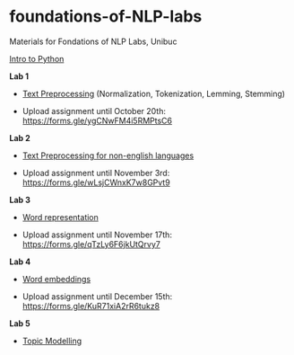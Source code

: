 # foundations-of-NLP-labs
Materials for Fondations of NLP Labs, Unibuc

[Intro to Python]( https://github.com/jrjohansson/scientific-python-lectures) 

**Lab 1** 

- [Text Preprocessing](https://github.com/bucuram/foundations-of-NLP-labs/blob/main/Lab1.ipynb) (Normalization, Tokenization, Lemming, Stemming)

- Upload assignment until October 20th: https://forms.gle/ygCNwFM4i5RMPtsC6

**Lab 2** 

- [Text Preprocessing for non-english languages](https://github.com/bucuram/foundations-of-NLP-labs/blob/main/Lab2.ipynb)

- Upload assignment until November 3rd: https://forms.gle/wLsjCWnxK7w8GPvt9

**Lab 3** 

- [Word representation](https://github.com/bucuram/foundations-of-NLP-labs/blob/main/Lab3.ipynb)

- Upload assignment until November 17th: https://forms.gle/qTzLy6F6jkUtQrvy7

**Lab 4**

- [Word embeddings](https://github.com/bucuram/foundations-of-NLP-labs/blob/main/Lab4.ipynb)

- Upload assignment until December 15th: https://forms.gle/KuR71xiA2rR6tukz8 

**Lab 5**

- [Topic Modelling](https://github.com/bucuram/foundations-of-NLP-labs/blob/main/Lab5.ipynb)
